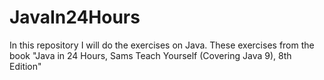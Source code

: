 # JavaIn24Hours
In this repository I will do the exercises on Java.
These exercises from the book "Java in 24 Hours, Sams Teach Yourself (Covering Java 9), 8th Edition"
